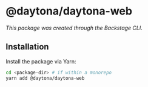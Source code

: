 # @daytona/daytona-web

_This package was created through the Backstage CLI_.

## Installation

Install the package via Yarn:

```sh
cd <package-dir> # if within a monorepo
yarn add @daytona/daytona-web
```
